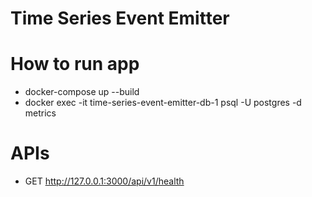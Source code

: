 # Time Series Event Emitter

# How to run app
- docker-compose up --build
- docker exec -it time-series-event-emitter-db-1 psql -U postgres -d metrics

# APIs 
- GET http://127.0.0.1:3000/api/v1/health